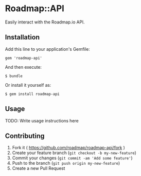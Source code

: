 # Roadmap::API

Easily interact with the Roadmap.io API.

## Installation

Add this line to your application's Gemfile:

    gem 'roadmap-api'

And then execute:

    $ bundle

Or install it yourself as:

    $ gem install roadmap-api

## Usage

TODO: Write usage instructions here

## Contributing

1. Fork it ( https://github.com/roadmap/roadmap-api/fork )
2. Create your feature branch (`git checkout -b my-new-feature`)
3. Commit your changes (`git commit -am 'Add some feature'`)
4. Push to the branch (`git push origin my-new-feature`)
5. Create a new Pull Request
